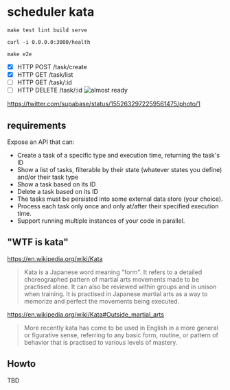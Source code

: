 # scheduler kata

```console
make test lint build serve
```
```console
curl -i 0.0.0.0:3000/health
```
```console
make e2e
```
* [x] HTTP POST /task/create
* [x] HTTP GET /task/list
* [ ] HTTP GET /task/:id
* [ ] HTTP DELETE /task/:id
![almost ready](https://pbs.twimg.com/media/FYwPdWEWYAQUUlE?format=jpg&name=medium)

https://twitter.com/supabase/status/1552632972259561475/photo/1


## requirements

Expose an API that can:
* Create a task of a specific type and execution time, returning the task's ID
* Show a list of tasks, filterable by their state (whatever states you define) and/or their task type
* Show a task based on its ID
* Delete a task based on its ID
* The tasks must be persisted into some external data store (your choice).
* Process each task only once and only at/after their specified execution time.
* Support running multiple instances of your code in parallel.


## "WTF is kata"

https://en.wikipedia.org/wiki/Kata

> Kata is a Japanese word meaning "form". It refers to a detailed
> choreographed pattern of martial arts movements made to be practised alone.
> It can also be reviewed within groups and in unison when training. It is
> practised in Japanese martial arts as a way to memorize and perfect the
> movements being executed.

https://en.wikipedia.org/wiki/Kata#Outside_martial_arts

> More recently kata has come to be used in English in a more general or figurative sense, referring to any basic form, routine, or pattern of behavior that is practised to various levels of mastery.


## Howto
TBD
